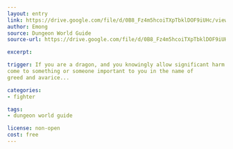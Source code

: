 ```yaml
---
layout: entry
link: https://drive.google.com/file/d/0B8_Fz4m5hcoiTXpTbklDOF9iUHc/view
author: Emong
source: Dungeon World Guide
source-url: https://drive.google.com/file/d/0B8_Fz4m5hcoiTXpTbklDOF9iUHc/view

excerpt:

trigger: If you are a dragon, and you knowingly allow significant harm to
come to something or someone important to you in the name of
greed and avarice...

categories:
- fighter

tags:
- dungeon world guide

license: non-open
cost: free
---
```


